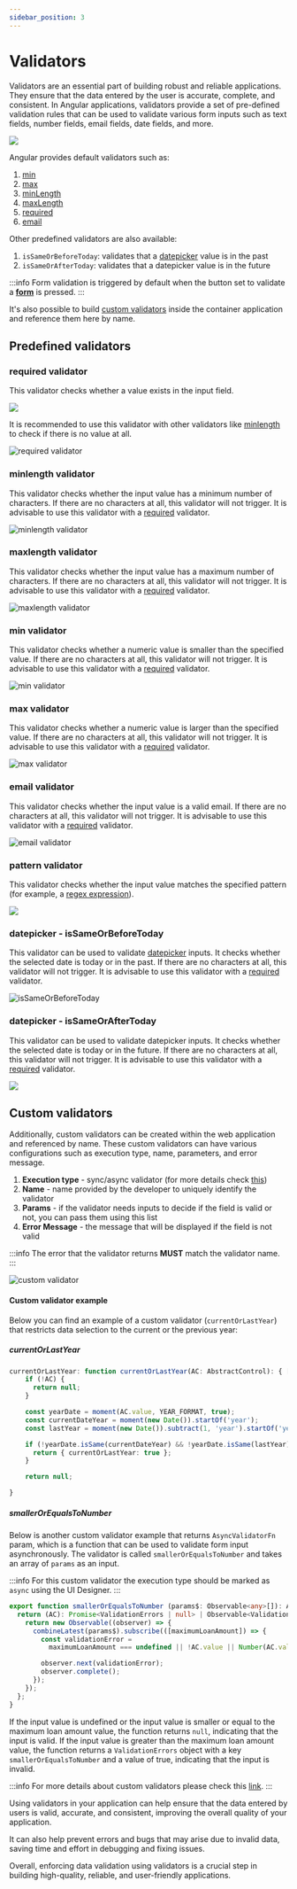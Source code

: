 ```yaml
---
sidebar_position: 3
---
```


# Validators

Validators are an essential part of building robust and reliable applications. They ensure that the data entered by the user is accurate, complete, and consistent. In Angular applications, validators provide a set of pre-defined validation rules that can be used to validate various form inputs such as text fields, number fields, email fields, date fields, and more.

![](https://s3.eu-west-1.amazonaws.com/docx.flowx.ai/building-blocks/ui-designer/validators_gen.png)

Angular provides default validators such as:

1. [min](https://angular.io/api/forms/Validators#min)
2. [max](https://angular.io/api/forms/Validators#max)
3. [minLength](https://angular.io/api/forms/Validators#minlength)
4. [maxLength](https://angular.io/api/forms/Validators#maxlength)
5. [required](https://angular.io/api/forms/Validators#required)
6. [email](https://angular.io/api/forms/Validators#email)

Other predefined validators are also available:

1. `isSameOrBeforeToday`: validates that a [datepicker](./ui-component-types/form-elements/datepicker-form-field) value is in the past
2. `isSameOrAfterToday`: validates that a datepicker value is in the future

:::info
Form validation is triggered by default when the button set to validate a [**form**](./ui-component-types/form-elements/form-elements.md#) is pressed.
:::

It's also possible to build [custom validators](#custom-validators) inside the container application and reference them here by name.

## Predefined validators

### required validator

This validator checks whether a value exists in the input field. 

![](https://s3.eu-west-1.amazonaws.com/docx.flowx.ai/building-blocks/ui-designer/validatorss.png)

It is recommended to use this validator with other validators like [minlength](#minlength-validator) to check if there is no value at all.

![required validator](https://s3.eu-west-1.amazonaws.com/docx.flowx.ai/building-blocks/ui-designer/validators.png)

### minlength validator

This validator checks whether the input value has a minimum number of characters. If there are no characters at all, this validator will not trigger. It is advisable to use this validator with a [required](#required-validator) validator.

![minlength validator](https://s3.eu-west-1.amazonaws.com/docx.flowx.ai/building-blocks/ui-designer/validator_minlength.png#center)


### maxlength validator

This validator checks whether the input value has a maximum number of characters. If there are no characters at all, this validator will not trigger. It is advisable to use this validator with a [required](#required-validator) validator.

![maxlength validator](https://s3.eu-west-1.amazonaws.com/docx.flowx.ai/building-blocks/ui-designer/validator_maxlength.png#center)

### min validator

This validator checks whether a numeric value is smaller than the specified value. If there are no characters at all, this validator will not trigger. It is advisable to use this validator with a [required](#required-validator) validator.

![min validator](https://s3.eu-west-1.amazonaws.com/docx.flowx.ai/building-blocks/ui-designer/validator_min.png#center)

### max validator

This validator checks whether a numeric value is larger than the specified value. If there are no characters at all, this validator will not trigger. It is advisable to use this validator with a [required](#required-validator) validator.

![max validator](https://s3.eu-west-1.amazonaws.com/docx.flowx.ai/building-blocks/ui-designer/validator_max.png#center)


### email validator

This validator checks whether the input value is a valid email. If there are no characters at all, this validator will not trigger. It is advisable to use this validator with a [required](#required-validator) validator.

![email validator](https://s3.eu-west-1.amazonaws.com/docx.flowx.ai/building-blocks/ui-designer/validator_email.png#center)


### pattern validator

This validator checks whether the input value matches the specified pattern (for example, a [regex expression](https://www.regexbuddy.com/regex.html)).

![](https://s3.eu-west-1.amazonaws.com/docx.flowx.ai/building-blocks/ui-designer/validator_pattern.png#center)


### datepicker - isSameOrBeforeToday 

This validator can be used to validate [datepicker](./ui-component-types/form-elements/datepicker-form-field.md) inputs. It checks whether the selected date is today or in the past. If there are no characters at all, this validator will not trigger. It is advisable to use this validator with a [required](#required-validator) validator.

![isSameOrBeforeToday](https://s3.eu-west-1.amazonaws.com/docx.flowx.ai/building-blocks/ui-designer/validator_issameday.png)

### datepicker - isSameOrAfterToday

This validator can be used to validate datepicker inputs. It checks whether the selected date is today or in the future. If there are no characters at all, this validator will not trigger. It is advisable to use this validator with a [required](#required-validator) validator.

![](https://s3.eu-west-1.amazonaws.com/docx.flowx.ai/building-blocks/ui-designer/validator_issamedayafter.png)


## Custom validators

Additionally, custom validators can be created within the web application and referenced by name. These custom validators can have various configurations such as execution type, name, parameters, and error message.

1. **Execution type** - sync/async validator (for more details check [this](https://angular.io/api/forms/AsyncValidator))
2. **Name** - name provided by the developer to uniquely identify the validator
3. **Params** - if the validator needs inputs to decide if the field is valid or not, you can pass them using this list
4. **Error Message** - the message that will be displayed if the field is not valid


:::info
The error that the validator returns **MUST** match the validator name.
:::

![custom validator](https://s3.eu-west-1.amazonaws.com/docx.flowx.ai/building-blocks/ui-designer/validator_custom.png#center)

#### Custom validator example

Below you can find an example of a custom validator (`currentOrLastYear`) that restricts data selection to the current or the previous year:
   
##### currentOrLastYear

```typescript
currentOrLastYear: function currentOrLastYear(AC: AbstractControl): { [key: string]: any } {
    if (!AC) {
      return null;
    }

    const yearDate = moment(AC.value, YEAR_FORMAT, true);
    const currentDateYear = moment(new Date()).startOf('year');
    const lastYear = moment(new Date()).subtract(1, 'year').startOf('year');

    if (!yearDate.isSame(currentDateYear) && !yearDate.isSame(lastYear)) {
      return { currentOrLastYear: true };
    }

    return null;

}
```

##### smallerOrEqualsToNumber

Below is another custom validator example that returns `AsyncValidatorFn` param, which is a function that can be used to validate form input asynchronously. The validator is called `smallerOrEqualsToNumber` and takes an array of `params` as an input.

:::info
For this custom validator the execution type should be marked as `async` using the UI Designer.
:::

```typescript
export function smallerOrEqualsToNumber (params$: Observable<any>[]): AsyncValidatorFn {
  return (AC): Promise<ValidationErrors | null> | Observable<ValidationErrors | null> => {
    return new Observable((observer) => {
      combineLatest(params$).subscribe(([maximumLoanAmount]) => {
        const validationError =
          maximumLoanAmount === undefined || !AC.value || Number(AC.value) <= maximumLoanAmount ? null : {smallerOrEqualsToNumber: true};

        observer.next(validationError);
        observer.complete();
      });
    });
  };
}
```

If the input value is undefined or the input value is smaller or equal to the maximum loan amount value, the function returns `null`, indicating that the input is valid. If the input value is greater than the maximum loan amount value, the function returns a `ValidationErrors` object with a key `smallerOrEqualsToNumber` and a value of true, indicating that the input is invalid.

:::info
For more details about custom validators please check this [link](../../platform-deep-dive/core-components/renderer-sdks/angular-renderer.md).
:::

Using validators in your application can help ensure that the data entered by users is valid, accurate, and consistent, improving the overall quality of your application. 

It can also help prevent errors and bugs that may arise due to invalid data, saving time and effort in debugging and fixing issues. 

Overall, enforcing data validation using validators is a crucial step in building high-quality, reliable, and user-friendly applications.



